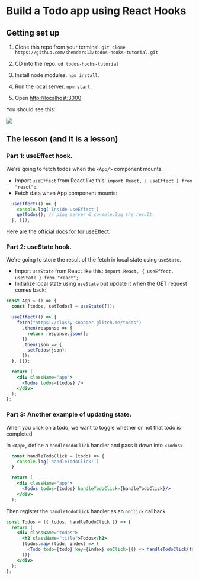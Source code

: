 # Build a Todo app using React Hooks

## Getting set up

1. Clone this repo from your terminal. `git clone https://github.com/shenders13/todos-hooks-tutorial.git`

2. CD into the repo. `cd todos-hooks-tutorial`

3. Install node modules. `npm install`.

4. Run the local server. `npm start`.

5. Open [http://localhost:3000](http://localhost:3000)

You should see this:

<img src='https://res.cloudinary.com/small-change/image/upload/v1569728414/Screen_Shot_2019-09-28_at_8.29.13_PM_iudmo7.png' />



## The lesson (and it is a lesson)


### Part 1: useEffect hook.

We're going to fetch todos when the `<App/>` component mounts.

- Import `useEffect` from React like this: `import React, { useEffect } from "react";`.
- Fetch data when App component mounts:

```js
  useEffect(() => {
    console.log('Inside useEffect')
    getTodos(); // ping server & console.log the result.
  }, []);
```

Here are the [official docs for for useEffect](https://reactjs.org/docs/hooks-effect.html).

### Part 2: useState hook.

We're going to store the result of the fetch in local state using `useState`.

- Import `useState` from React like this: `import React, { useEffect, useState } from "react";`.
- Initialize local state using `useState` but update it when the GET request comes back:

```jsx
const App = () => {
  const [todos, setTodos] = useState([]);

  useEffect(() => {
    fetch("https://classy-snapper.glitch.me/todos")
      .then(response => {
        return response.json();
      })
      .then(json => {
        setTodos(json);
      });
  }, []);

  return (
    <div className="app">
      <Todos todos={todos} />
    </div>
  );
};
```

### Part 3: Another example of updating state.

When you click on a todo, we want to toggle whether or not that todo is completed.

In `<App>`, define a `handleTodoClick` handler and pass it down into `<Todos>`

```jsx
  const handleTodoClick = (todo) => {
    console.log('handleTodoClick!')
  }

  return (
    <div className="app">
      <Todos todos={todos} handleTodoClick={handleTodoClick}/>
    </div>
  );
```

Then register the `handleTodoClick` handler as an `onClick` callback.

```jsx
const Todos = ({ todos, handleTodoClick }) => {
  return (
    <div className="todos">
      <h2 className="title">Todos</h2>
      {todos.map((todo, index) => (
        <Todo todo={todo} key={index} onClick={() => handleTodoClick(todo)}/>
      ))}
    </div>
  );
};
```


